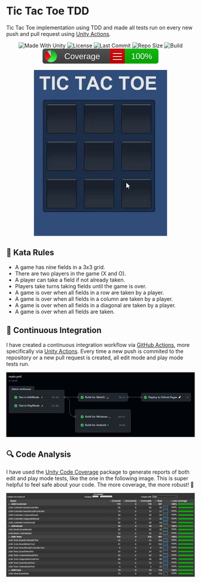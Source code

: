 # Tic Tac Toe TDD
Tic Tac Toe implementation using TDD and made all tests run on every new push and pull request using [Unity Actions](https://github.com/game-ci/unity-actions).

<p align="center">
  <a>
    <img alt="Made With Unity" src="https://img.shields.io/badge/made%20with-Unity-57b9d3.svg?logo=Unity">
  </a>
  <a>
    <img alt="License" src="https://img.shields.io/github/license/JoanStinson/TicTacToeTDD?logo=github">
  </a>
  <a>
    <img alt="Last Commit" src="https://img.shields.io/github/last-commit/JoanStinson/TicTacToeTDD?logo=Mapbox&color=orange">
  </a>
  <a>
    <img alt="Repo Size" src="https://img.shields.io/github/repo-size/JoanStinson/TicTacToeTDD?logo=VirtualBox">
  </a>
  <a>
    <img alt="Build" src="https://github.com/JoanStinson/TicTacToeTDD/workflows/Build/badge.svg">
  </a>
  <a>
    <img alt="Unity Code Coverage" src="https://github.com/JoanStinson/TicTacToeTDD/blob/main/CodeCoverage/Report/badge_linecoverage.svg">
  </a>
</p>

<p align="center">
  <img src="https://github.com/JoanStinson/TicTacToeTDD/blob/main/Images/preview.gif">
 </p>

## 📜 Kata Rules
* A game has nine fields in a 3x3 grid.
* There are two players in the game (X and O).
* A player can take a field if not already taken.
* Players take turns taking fields until the game is over.
* A game is over when all fields in a row are taken by a player.
* A game is over when all fields in a column are taken by a player.
* A game is over when all fields in a diagonal are taken by a player.
* A game is over when all fields are taken.

## 🧩 Continuous Integration
I have created a continuous integration workflow via [GitHub Actions](https://github.com/features/actions), more specifically via [Unity Actions](https://github.com/game-ci/unity-actions). Every time a new push is commited to the repository or a new pull request is created, all edit mode and play mode tests run.
<p align="center">
  <img src="https://github.com/JoanStinson/TicTacToeTDD/blob/main/Images/ci workflow.PNG">
</p>

## 🔍 Code Analysis
I have used the [Unity Code Coverage](https://docs.unity3d.com/Packages/com.unity.testtools.codecoverage@0.2/manual/index.html) package to generate reports of both edit and play mode tests, like the one in the following image. This is super helpful to feel safe about your code. The more coverage, the more robust! 💪
<p align="center">
  <img src="https://github.com/JoanStinson/TicTacToeTDD/blob/main/Images/coverage.PNG">
</p>
